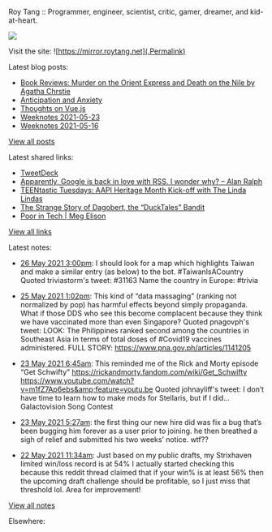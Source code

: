 Roy Tang :: Programmer, engineer, scientist, critic, gamer, dreamer, and kid-at-heart.

![](https://roytang.net/img/profile.jpg)

Visit the site: ![https://mirror.roytang.net](.Permalink)

Latest blog posts:
    

- [Book Reviews: Murder on the Orient Express and Death on the Nile by Agatha Chrstie](https://mirror.roytang.net/2021/05/book-reviews-murder-on-the-orient-express-and-death-on-the-nile-by-agatha-chrstie/)
- [Anticipation and Anxiety](https://mirror.roytang.net/2021/05/anticipation-and-anxiety/)
- [Thoughts on Vue.js](https://mirror.roytang.net/2021/05/thoughts-on-vue.js/)
- [Weeknotes 2021-05-23](https://mirror.roytang.net/2021/05/weeknotes-2021-05-23/)
- [Weeknotes 2021-05-16](https://mirror.roytang.net/2021/05/weeknotes-2021-05-16/)

[View all posts](https://mirror.roytang.net/blog)

Latest shared links:
    

- [TweetDeck](https://mirror.roytang.net/2021/05/tweetdeck/)
- [Apparently, Google is back in love with RSS. I wonder why? – Alan Ralph](https://mirror.roytang.net/2021/05/apparently-google-is-back-in-love-with-rss-i-wonder-why-alan-ralph/)
- [TEENtastic Tuesdays: AAPI Heritage Month Kick-off with The Linda Lindas](https://mirror.roytang.net/2021/05/teentastic-tuesdays-aapi-heritage-month-kick-off-with-the-linda-lindas/)
- [The Strange Story of Dagobert, the “DuckTales” Bandit](https://mirror.roytang.net/2021/05/the-strange-story-of-dagobert-the-ducktales-bandit/)
- [Poor in Tech | Meg Elison](https://mirror.roytang.net/2021/05/poor-in-tech-meg-elison/)

[View all links](https://mirror.roytang.net/links)

Latest notes:
    

- [26 May 2021 3:00pm](https://mirror.roytang.net/2021/05/1397568294383611906/): I should look for a map which highlights Taiwan and make a similar entry (as below) to the bot. #TaiwanIsACountry
Quoted triviastorm&#39;s tweet:   #31163 Name the country in Europe: #trivia  
- [25 May 2021 1:02pm](https://mirror.roytang.net/2021/05/1397176143820722180/): This kind of &ldquo;data massaging&rdquo; (ranking not normalized by pop) has harmful effects beyond simply propaganda. What if those DDS who see this become complacent because they think we have vaccinated more than even Singapore?
Quoted pnagovph&#39;s tweet:   LOOK: The Philippines ranked second among the countries in Southeast Asia in terms of total doses of #Covid19 vaccines administered.
FULL STORY: https://www.pna.gov.ph/articles/1141205
 
- [23 May 2021 6:45am](https://mirror.roytang.net/2021/05/1396356641285566466/): This reminded me of the Rick and Morty episode “Get Schwifty” https://rickandmorty.fandom.com/wiki/Get_Schwifty
https://www.youtube.com/watch?v=m1fZ7Ap6ebs&amp;feature=youtu.be
Quoted johnayliff&#39;s tweet:   I don&rsquo;t have time to learn how to make mods for Stellaris, but if I did&hellip; Galactovision Song Contest  
- [23 May 2021 5:27am](https://mirror.roytang.net/2021/05/1396336876928126980/): the first thing our new hire did was fix a bug that&rsquo;s been bugging him forever as a user prior to joining.
he then breathed a sigh of relief and submitted his two weeks&rsquo; notice. wtf??
- [22 May 2021 11:34am](https://mirror.roytang.net/2021/05/1939416637ff87849789377e6867dfd6/): Just based on my public drafts, my Strixhaven limited win/loss record is at 54%
I actually started checking this because this reddit thread claimed that if your win% is at least 56% then the upcoming draft challenge should be profitable, so I just miss that threshold lol. Area for improvement!

[View all notes](https://mirror.roytang.net/notes)

Elsewhere:
